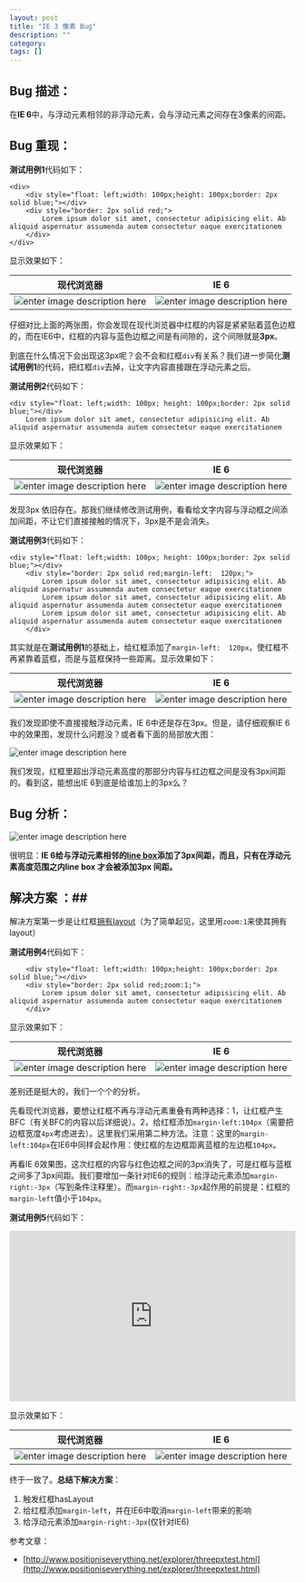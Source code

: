 ```yaml
---
layout: post
title: "IE 3 像素 Bug"
description: ""
category: 
tags: []
---
```


## Bug 描述： ##
在**IE 6**中，与浮动元素相邻的非浮动元素，会与浮动元素之间存在3像素的间距。
## Bug 重现： ##
**测试用例1**代码如下：

    <div>
        <div style="float: left;width: 100px;height: 100px;border: 2px solid blue;"></div>
        <div style="border: 2px solid red;">
            Lorem ipsum dolor sit amet, consectetur adipisicing elit. Ab aliquid aspernatur assumenda autem consectetur eaque exercitationem 
        </div>
    </div>

显示效果如下：

现代浏览器 | IE 6 
--------------|:------:
![enter image description here][1] | ![enter image description here][2]

仔细对比上面的两张图，你会发现在现代浏览器中红框的内容是紧紧贴着蓝色边框的，而在IE6中，红框的内容与蓝色边框之间是有间隙的，这个间隙就是**3px**。

到底在什么情况下会出现这3px呢？会不会和红框`div`有关系？我们进一步简化**测试用例1**的代码，把红框`div`去掉，让文字内容直接跟在浮动元素之后。

**测试用例2**代码如下：

    <div style="float: left;width: 100px; height: 100px;border: 2px solid blue;"></div>
        Lorem ipsum dolor sit amet, consectetur adipisicing elit. Ab aliquid aspernatur assumenda autem consectetur eaque exercitationem

显示效果如下：

现代浏览器 | IE 6 
--------------|:------:
![enter image description here][3] | ![enter image description here][4]

发现3px 依旧存在。那我们继续修改测试用例，看看给文字内容与浮动框之间添加间距，不让它们直接接触的情况下，3px是不是会消失。

**测试用例3**代码如下：

    <div style="float: left;width: 100px; height: 100px;border: 2px solid blue;"></div>
        <div style="border: 2px solid red;margin-left:  120px;">
            Lorem ipsum dolor sit amet, consectetur adipisicing elit. Ab aliquid aspernatur assumenda autem consectetur eaque exercitationem
            Lorem ipsum dolor sit amet, consectetur adipisicing elit. Ab aliquid aspernatur assumenda autem consectetur eaque exercitationem
            Lorem ipsum dolor sit amet, consectetur adipisicing elit. Ab aliquid aspernatur assumenda autem consectetur eaque exercitationem
        </div>

其实就是在**测试用例1**的基础上，给红框添加了`margin-left:  120px`，使红框不再紧靠着蓝框，而是与蓝框保持一些距离。显示效果如下：

现代浏览器 | IE 6 
--------------|:------:
![enter image description here][5] | ![enter image description here][6]

我们发现即使不直接接触浮动元素，IE 6中还是存在3px。但是，请仔细观察IE 6中的效果图，发现什么问题没？或者看下面的局部放大图：

![enter image description here][7]

我们发现，红框里超出浮动元素高度的那部分内容与红边框之间是没有3px间距的。看到这，能想出IE 6到底是给谁加上的3px么？ 

## Bug 分析： ##

![enter image description here][8]

很明显：**IE 6给与浮动元素相邻的[line box](http://www.html-js.com/article/1645#line-box)添加了3px间距，而且，只有在浮动元素高度范围之内line box 才会被添加3px 间距。**


## 解决方案 ：##
解决方案第一步是让红框[拥有layout](http://www.html-js.com/article/1725)（为了简单起见，这里用`zoom:1`来使其拥有layout）

**测试用例4**代码如下：


        <div style="float: left;width: 100px;height: 100px;border: 2px solid blue;"></div>
        <div style="border: 2px solid red;zoom:1;">
            Lorem ipsum dolor sit amet, consectetur adipisicing elit. Ab aliquid aspernatur assumenda autem consectetur eaque exercitationem 
        </div>


显示效果如下：

现代浏览器 | IE 6 
--------------|:------:
![enter image description here][9] | ![enter image description here][10]

差别还是挺大的，我们一个个的分析。

先看现代浏览器，要想让红框不再与浮动元素重叠有两种选择：1，让红框产生BFC（有关BFC的内容以后详细说）。2，给红框添加`margin-left:104px`（需要把边框宽度`4px`考虑进去）。这里我们采用第二种方法。注意：这里的`margin-left:104px`在IE6中同样会起作用：使红框的左边框距离蓝框的左边框`104px`。

再看IE 6效果图，这次红框的内容与红色边框之间的3px消失了，可是红框与蓝框之间多了3px间距。我们要增加一条针对IE6的规则：给浮动元素添加`margin-right:-3px`（写到条件注释里）。而`margin-right:-3px`起作用的前提是：红框的`margin-left`值小于`104px`。

**测试用例5**代码如下：
<iframe width="100%" height="300" src="http://jsfiddle.net/zicai/VytQ3/1/embedded/" allowfullscreen="allowfullscreen" frameborder="0"></iframe>

显示效果如下：

现代浏览器 | IE 6 
--------------|:------:
![enter image description here][11] | ![enter image description here][12]

终于一致了。**总结下解决方案**：

 1. 触发红框hasLayout
 2. 给红框添加`margin-left`，并在IE6中取消`margin-left`带来的影响
 3. 给浮动元素添加`margin-right:-3px`(仅针对IE6)

参考文章：

 - [http://www.positioniseverything.net/explorer/threepxtest.html](http://www.positioniseverything.net/explorer/threepxtest.html)






  [1]: http://htmljs.b0.upaiyun.com/uploads/1389077715886-1.PNG
  [2]: http://htmljs.b0.upaiyun.com/uploads/1389077733118-2.PNG
  [3]: http://htmljs.b0.upaiyun.com/uploads/1389078325175-3.PNG
  [4]: http://htmljs.b0.upaiyun.com/uploads/1389078335116-4.PNG
  [5]: http://htmljs.b0.upaiyun.com/uploads/1389081318760-5.PNG
  [6]: http://htmljs.b0.upaiyun.com/uploads/1389081328423-6.PNG
  [7]: http://htmljs.b0.upaiyun.com/uploads/1389082746428-7.PNG
  [8]: http://htmljs.b0.upaiyun.com/uploads/1389084810711-8.png
  [9]: http://htmljs.b0.upaiyun.com/uploads/1389090679563-10.PNG
  [10]: http://htmljs.b0.upaiyun.com/uploads/1389090690795-9.PNG
  [11]: http://htmljs.b0.upaiyun.com/uploads/1389153750373-11.PNG
  [12]: http://htmljs.b0.upaiyun.com/uploads/1389153760996-12.PNG